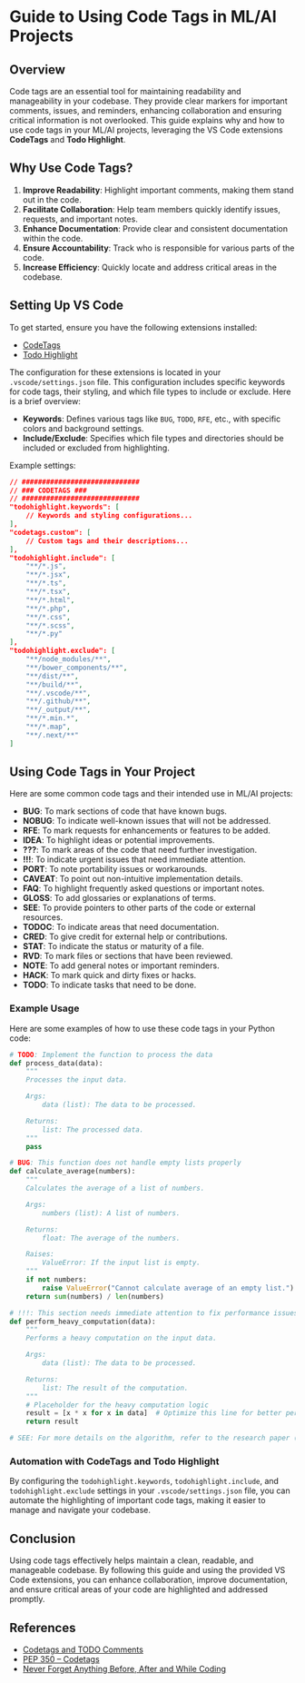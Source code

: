 # Guide to Using Code Tags in ML/AI Projects

## Overview

Code tags are an essential tool for maintaining readability and
manageability in your codebase. They provide clear markers for important
comments, issues, and reminders, enhancing collaboration and ensuring
critical information is not overlooked. This guide explains why and how
to use code tags in your ML/AI projects, leveraging the VS Code
extensions **CodeTags** and **Todo Highlight**.

## Why Use Code Tags?

1. **Improve Readability**: Highlight important comments, making them
   stand out in the code.
2. **Facilitate Collaboration**: Help team members quickly identify
   issues, requests, and important notes.
3. **Enhance Documentation**: Provide clear and consistent documentation
   within the code.
4. **Ensure Accountability**: Track who is responsible for various parts
   of the code.
5. **Increase Efficiency**: Quickly locate and address critical areas in
   the codebase.

## Setting Up VS Code

To get started, ensure you have the following extensions installed:

- [CodeTags](https://marketplace.visualstudio.com/items?itemName=cg-cnu.vscode-codetags)
- [Todo
  Highlight](https://marketplace.visualstudio.com/items?itemName=wayou.vscode-todo-highlight)

The configuration for these extensions is located in your
`.vscode/settings.json` file. This configuration includes specific
keywords for code tags, their styling, and which file types to include
or exclude. Here is a brief overview:

- **Keywords**: Defines various tags like `BUG`, `TODO`, `RFE`, etc.,
  with specific colors and background settings.
- **Include/Exclude**: Specifies which file types and directories should
  be included or excluded from highlighting.

Example settings:

```json
// #############################
// ### CODETAGS ###
// #############################
"todohighlight.keywords": [
    // Keywords and styling configurations...
],
"codetags.custom": [
    // Custom tags and their descriptions...
],
"todohighlight.include": [
    "**/*.js",
    "**/*.jsx",
    "**/*.ts",
    "**/*.tsx",
    "**/*.html",
    "**/*.php",
    "**/*.css",
    "**/*.scss",
    "**/*.py"
],
"todohighlight.exclude": [
    "**/node_modules/**",
    "**/bower_components/**",
    "**/dist/**",
    "**/build/**",
    "**/.vscode/**",
    "**/.github/**",
    "**/_output/**",
    "**/*.min.*",
    "**/*.map",
    "**/.next/**"
]
```

## Using Code Tags in Your Project

Here are some common code tags and their intended use in ML/AI projects:

- **BUG**: To mark sections of code that have known bugs.
- **NOBUG**: To indicate well-known issues that will not be addressed.
- **RFE**: To mark requests for enhancements or features to be added.
- **IDEA**: To highlight ideas or potential improvements.
- **???**: To mark areas of the code that need further investigation.
- **!!!**: To indicate urgent issues that need immediate attention.
- **PORT**: To note portability issues or workarounds.
- **CAVEAT**: To point out non-intuitive implementation details.
- **FAQ**: To highlight frequently asked questions or important notes.
- **GLOSS**: To add glossaries or explanations of terms.
- **SEE**: To provide pointers to other parts of the code or external
  resources.
- **TODOC**: To indicate areas that need documentation.
- **CRED**: To give credit for external help or contributions.
- **STAT**: To indicate the status or maturity of a file.
- **RVD**: To mark files or sections that have been reviewed.
- **NOTE**: To add general notes or important reminders.
- **HACK**: To mark quick and dirty fixes or hacks.
- **TODO**: To indicate tasks that need to be done.

### Example Usage

Here are some examples of how to use these code tags in your Python
code:

```python
# TODO: Implement the function to process the data
def process_data(data):
    """
    Processes the input data.

    Args:
        data (list): The data to be processed.

    Returns:
        list: The processed data.
    """
    pass

# BUG: This function does not handle empty lists properly
def calculate_average(numbers):
    """
    Calculates the average of a list of numbers.

    Args:
        numbers (list): A list of numbers.

    Returns:
        float: The average of the numbers.

    Raises:
        ValueError: If the input list is empty.
    """
    if not numbers:
        raise ValueError("Cannot calculate average of an empty list.")
    return sum(numbers) / len(numbers)

# !!!: This section needs immediate attention to fix performance issues
def perform_heavy_computation(data):
    """
    Performs a heavy computation on the input data.

    Args:
        data (list): The data to be processed.

    Returns:
        list: The result of the computation.
    """
    # Placeholder for the heavy computation logic
    result = [x * x for x in data]  # Optimize this line for better performance
    return result

# SEE: For more details on the algorithm, refer to the research paper (link).
```

### Automation with CodeTags and Todo Highlight

By configuring the `todohighlight.keywords`, `todohighlight.include`,
and `todohighlight.exclude` settings in your `.vscode/settings.json`
file, you can automate the highlighting of important code tags, making
it easier to manage and navigate your codebase.

## Conclusion

Using code tags effectively helps maintain a clean, readable, and
manageable codebase. By following this guide and using the provided VS
Code extensions, you can enhance collaboration, improve documentation,
and ensure critical areas of your code are highlighted and addressed
promptly.

## References

- [Codetags and TODO Comments](https://inventwithpython.com/beyond/chapter11.html#:~:text=Codetags%20and%20TODO%20Comments)
- [PEP 350 – Codetags](https://peps.python.org/pep-0350/)
- [Never Forget Anything Before, After and While Coding](https://hackernoon.com/never-forget-anything-before-after-and-while-coding-98d187ae4cf1)